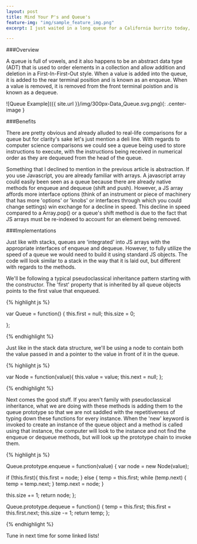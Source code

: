 ```yaml
---
layout: post
title: Mind Your P's and Queue's
feature-img: "img/sample_feature_img.png"
excerpt: I just waited in a long queue for a California burrito today, said no one ever. THIS IS AMERICA! We call them lines here, damnit. We're talking data structures of course, and now that we've taken a look at stacks let's move on to their sibling the queue.

---
```


###Overview

A queue is full of vowels, and it also happens to be an abstract data type (ADT) that is used to order elements in a collection and allow addition and deletion in a First-In-First-Out style. When a value is added into the queue, it is added to the rear terminal position and is known as an enqueue. When a value is removed, it is removed from the front terminal poistion and is known as a dequeue.


![Queue Example]({{ site.url }}/img/300px-Data_Queue.svg.png){: .center-image }

###Benefits

There are pretty obvious and already alluded to real-life comparisons for a queue but for clarity's sake let's just mention a deli line. With regards to computer science comparisons we could see a queue being used to store instructions to execute, with the instructions being received in numerical order as they are dequeued from the head of the queue.

Something that I declined to mention in the previous article is abstraction. If you use Javascript, you are already familiar with arrays. A javascript array could easily been seen as a queue because there are already native methods for enqueue and dequeue (shift and push). However, a JS array affords more interface options (think of an instrument or piece of machinery that has more 'options' or 'knobs' or interfaces through which you could change settings) win exchange for a decline in speed. This decline in speed compared to a Array.pop() or a queue's shift method is due to the fact that JS arrays must be re-indexed to account for an element being removed.

###Implementations

Just like with stacks, queues are 'integrated' into JS arrays with the appropriate interfaces of enqueue and dequeue. However, to fully utilize the speed of a queue we would need to build it using standard JS objects. The code will look similar to a stack in the way that it is laid out, but different with regards to the methods.

We'll be following a typical pseudoclassical inheritance pattern starting with the constructor. The 'first' property that is inherited by all queue objects points to the first value that enqueued.

{% highlight js %}

var Queue = function() {
  this.first = null;
  this.size = 0;

};

{% endhighlight %}

Just like in the stack data structure, we'll be using a node to contain both the value passed in and a pointer to the value in front of it in the queue.

{% highlight js %}

var Node = function(value){
  this.value = value;
  this.next = null;
};

{% endhighlight %}

Next comes the good stuff. If you aren't family with pseudoclassical inheritance, what we are doing with these methods is adding them to the queue prototype so that we are not saddled with the repetitiveness of typing down these functions for every instance. When the 'new' keyword is invoked to create an instance of the queue object and a method is called using that instance, the computer will look to the instance and not find the enqueue or dequeue methods, but will look up the prototype chain to invoke them. 

{% highlight js %}

Queue.prototype.enqueue = function(value) {
  var node = new Node(value);

  if (!this.first){
    this.first = node;
  } else {
    temp = this.first;
    while (temp.next) {
      temp = temp.next;
    }
    temp.next = node;
  }

  this.size += 1;
  return node;
};

Queue.prototype.dequeue = function() {
  temp = this.first;
  this.first = this.first.next;
  this.size -= 1;
  return temp;
};

{% endhighlight %}

Tune in next time for some linked lists!
